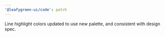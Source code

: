 ```yaml
---
'@leafygreen-ui/code': patch
---
```


Line highlight colors updated to use new palette, and consistent with design spec.
